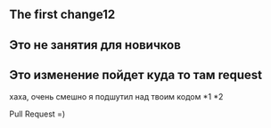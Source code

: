  ## The first change12
## Это не занятия для новичков
## Это изменение пойдет куда то там request

хаха, очень смешно я подшутил над твоим кодом
*1
*2

Pull Request =)
